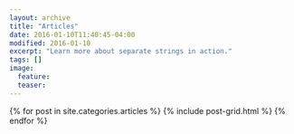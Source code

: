 ```yaml
---
layout: archive
title: "Articles"
date: 2016-01-10T11:40:45-04:00
modified: 2016-01-10
excerpt: "Learn more about separate strings in action."
tags: []
image:
  feature:
  teaser:
---
```


<div class="tiles">
{% for post in site.categories.articles %}
  {% include post-grid.html %}
{% endfor %}
</div><!-- /.tiles -->